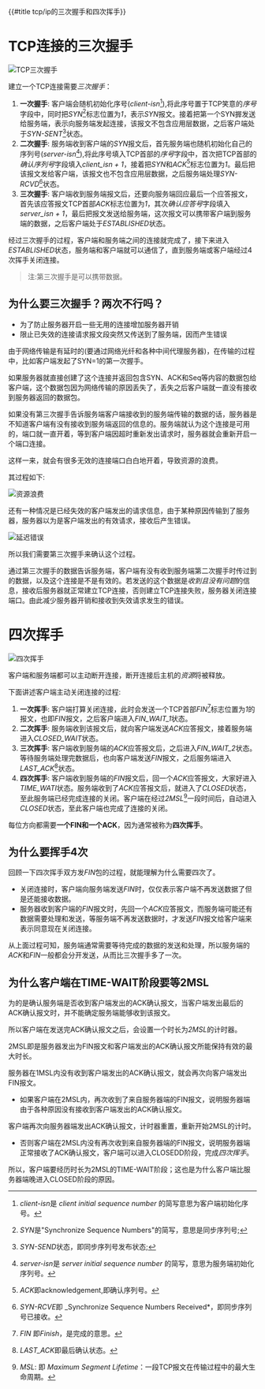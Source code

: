 {{#title tcp/ip的三次握手和四次挥手}}

# TCP连接的三次握手

![TCP三次握手](/images/tcp-shakes-hands-three-times.png "TCP三次握手")

建立一个TCP连接需要*三次握手*：

1. __一次握手__: 客户端会随机初始化序号(*client-isn*[^1]),将此序号置于TCP笑意的*序号*字段中，同时把*SYN*[^2]标志位置为*1*，表示*SYN*报文。接着把第一个SYN搱发送给服务端，表示向服务端发起连接，该报文不包含应用层数据，之后客户端处于*SYN-SENT*[^3]状态。
2. __二次握手__: 服务端收到客户端的*SYN*报文后，首先服务端也随机初始化自己的序列号(*server-isn*[^4]),将此序号填入TCP首部的*序号*字段中，首次把TCP首部的*确认序列号*字段填入*client_isn + 1*，接着把*SYN*和*ACK*[^5]标志位置为*1*。最后把该报文发给客户端，该报文也不包含应用层数据，之后服务端处理*SYN-RCVD*[^6]状态。
3. __三次握手__: 客户端收到服务端报文后，还要向服务端回应最后一个应答报文，首先该应答报文TCP首部*ACK*标志位置为*1*，其次*确认应答号*字段填入*server_isn + 1*，最后把报文发送给服务端，这次报文可以携带客户端到服务端的数据，之后客户端处于*ESTABLISHED*状态。

经过三次握手的过程，客户端和服务端之间的连接就完成了，接下来进入*ESTABLISHED*状态，服务端和客户端就可以通信了，直到服务端或客户端经过4次挥手关闭连接。

> 注:第三次握手是可以携带数据。

[^1]:*client-isn*是 _client initial sequence number_ 的简写意思为客户端初始化序号。
[^2]:*SYN*是"Synchronize Sequence Numbers"的简写，意思是同步序列号;
[^3]:*SYN-SEND*状态，即同步序列号发布状态;
[^4]:*server-isn*是 _server initial sequence number_ 的简写，意思为服务端初始化序列号。
[^5]:*ACK*即acknowledgement,即确认序列号。
[^6]:*SYN-RCVE*即 _Synchronize Sequence Numbers Received*，即同步序列号已接收。

## 为什么要三次握手？两次不行吗？

- 为了防止服务器开启一些无用的连接增加服务器开销
- 限止已失效的连接请求报文段突然又传送到了服务端，因而产生错误

由于网络传输是有延时的(要通过网络光纤和各种中间代理服务器)，在传输的过程中，比如客户端发起了SYN=1的第一次握手。

如果服务器就直接创建了这个连接并返回包含SYN、ACK和Seq等内容的数据包给客户端，这个数据包因为网络传输的原因丢失了，丢失之后客户端就一直没有接收到服务器返回的数据包。

如果没有第三次握手告诉服务端客户端接收到的服务端传输的数据的话，服务器是不知道客户端有没有接收到服务端返回的信息的。服务端就认为这个连接是可用的，端口就一直开着，等到客户端因超时重新发出请求时，服务器就会重新开启一个端口连接。

这样一来，就会有很多无效的连接端口白白地开着，导致资源的浪费。

其过程如下:

![资源浪费](/images/tcp_error1.png "资源浪费")

还有一种情况是已经失效的客户端发出的请求信息，由于某种原因传输到了服务器，服务器以为是客户端发出的有效请求，接收后产生错误。

![延迟错误](/images/tcp_error2.png "延迟错误")

所以我们需要第三次握手来确认这个过程。

通过第三次握手的数据告诉服务端，客户端有没有收到服务端第二次握手时传过到的数据，以及这个连接是不是有效的。若发送的这个数据是*收到且没有问题*的信息，接收后服务器就正常建立TCP连接，否则建立TCP连接失败，服务器关闭连接端口。由此减少服务器开销和接收到失效请求发生的错误。

# 四次挥手

![四次挥手](/images/tcp-waves-four-times.png "四次挥手")

客户端和服务端都可以主动断开连接，断开连接后主机的*资源*将被释放。

下面讲述客户端主动关闭连接的过程:

1. **一次挥手**: 客户端打算关闭连接，此时会发送一个TCP首部*FIN*[^7]标志位置为*1*的报文，也即*FIN*报文，之后客户端进入*FIN_WAIT_1*状态。
2. **二次挥手**: 服务端收到该报文后，就向客户端发送*ACK*应答报文，接着服务端进入*CLOSED_WAIT*状态。
3. **三次挥手**: 客户端收到服务端的*ACK*应答报文后，之后进入*FIN_WAIT_2*状态。等待服务端处理完数据后，也向客户端发送*FIN*报文，之后服务端进入*LAST_ACK*[^8]状态。
4. **四次挥手**: 客户端收到服务端的*FIN*报文后，回一个*ACK*应答报文，大家好进入*TIME_WATI*状态。服务端收到了*ACK*应答报文后，就进入了*CLOSED*状态，至此服务端已经完成连接的关闭。客户端在经过*2MSL*[^9]一段时间后，自动进入*CLOSED*状态，至此客户端也完成了连接的关闭。

每位方向都需要**一个FIN和一个ACK**，因为通常被称为**四次挥手**。

[^7]: *FIN* 即*Finish*，是完成的意思。
[^8]: *LAST_ACK*即最后确认状态。
[^9]: *MSL*: 即 *Maximum Segment Lifetime*：一段TCP报文在传输过程中的最大生命周期。

## 为什么要挥手4次

回顾一下四次挥手双方发*FIN*包的过程，就能理解为什么需要四次了。

- 关闭连接时，客户端向服务端发送*FIN*时，仅仅表示客户端不再发送数据了但是还能接收数据。
- 服务器收到客户端的*FIN*报文时，先回一个*ACK*应答报文，而服务端可能还有数据需要处理和发送，等服务端不再发送数据时，才发送*FIN*报文给客户端来表示同意现在关闭连接。

从上面过程可知，服务端通常需要等待完成的数据的发送和处理，所以服务端的*ACK*和*FIN*一般都会分开发送，从而比三次握手多了一次。

## 为什么客户端在TIME-WAIT阶段要等2MSL

为的是确认服务端是否收到客户端发出的ACK确认报文，当客户端发出最后的ACK确认报文时，并不能确定服务端能够收到该报文。

所以客户端在发送完ACK确认报文之后，会设置一个时长为*2MSL*的计时器。

2MSL即是服务器发出为FIN报文和客户端发出的ACK确认报文所能保持有效的最大时长。

服务器在1MSL内没有收到客户端发出的ACK确认报文，就会再次向客户端发出FIN报文。

  - 如果客户端在2MSL内，再次收到了来自服务器端的FIN报文，说明服务器端由于各种原因没有接收到客户端发出的ACK确认报文。

客户端再次向服务器端发出ACK确认报文，计时器重置，重新开始2MSL的计时。

  - 否则客户端在2MSL内没有再次收到来自服务器端的FIN报文，说明服务器端正常接收了ACK确认报文，客户端可以进入CLOSEDD阶段，完成*四次挥手*。

  所以，客户端要经历时长为2MSL的TIME-WAIT阶段；这也是为什么客户端比服务器端晚进入CLOSED阶段的原因。
